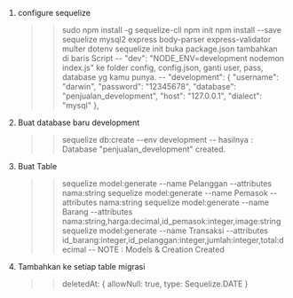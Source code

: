 1. configure sequelize 
    >> sudo npm install -g sequelize-cli
    >> npm init
    >> npm install --save sequelize mysql2 express body-parser express-validator multer dotenv 
    >> sequelize init
    >> buka package.json tambahkan di baris Script
        -- "dev": "NODE_ENV=development nodemon index.js"
    >> ke folder config, config.json, ganti user, pass, database yg kamu punya.
        -- "development": {
             "username": "darwin",
             "password": "12345678",
             "database": "penjualan_development",
             "host": "127.0.0.1",
             "dialect": "mysql"
            },
2. Buat database baru development
    >> sequelize db:create --env development
    -- hasilnya : Database "penjualan_development" created.

3. Buat Table
    >> sequelize model:generate --name Pelanggan --attributes nama:string
    >> sequelize model:generate --name Pemasok --attributes nama:string
    >> sequelize model:generate --name Barang --attributes nama:string,harga:decimal,id_pemasok:integer,image:string
    >> sequelize model:generate --name Transaksi --attributes id_barang:integer,id_pelanggan:integer,jumlah:integer,total:decimal
    -- NOTE : Models & Creation Created


4. Tambahkan ke setiap table migrasi
    >> deletedAt: {
        allowNull: true,
        type: Sequelize.DATE
    }

